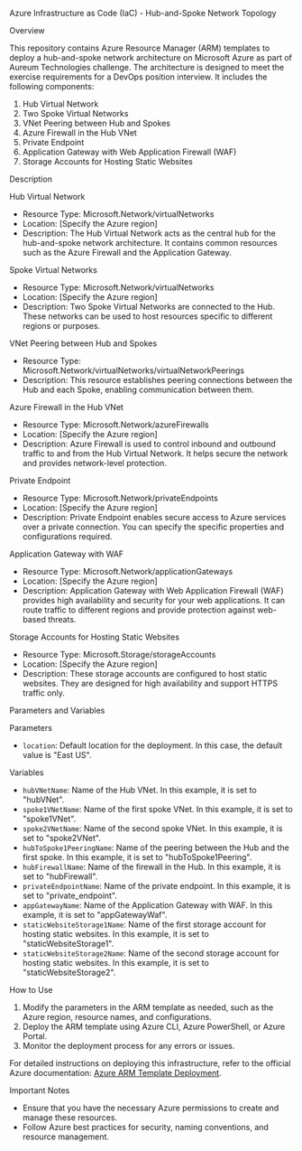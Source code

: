 Azure Infrastructure as Code (IaC) - Hub-and-Spoke Network Topology

Overview

This repository contains Azure Resource Manager (ARM) templates to deploy a hub-and-spoke network architecture on Microsoft Azure as part of Aureum Technologies challenge. The architecture is designed to meet the exercise requirements for a DevOps position interview. It includes the following components:

1. Hub Virtual Network
2. Two Spoke Virtual Networks
3. VNet Peering between Hub and Spokes
4. Azure Firewall in the Hub VNet
5. Private Endpoint
6. Application Gateway with Web Application Firewall (WAF)
7. Storage Accounts for Hosting Static Websites

Description

Hub Virtual Network

- Resource Type: Microsoft.Network/virtualNetworks
- Location: [Specify the Azure region]
- Description: The Hub Virtual Network acts as the central hub for the hub-and-spoke network architecture. It contains common resources such as the Azure Firewall and the Application Gateway.

Spoke Virtual Networks

- Resource Type: Microsoft.Network/virtualNetworks
- Location: [Specify the Azure region]
- Description: Two Spoke Virtual Networks are connected to the Hub. These networks can be used to host resources specific to different regions or purposes.

VNet Peering between Hub and Spokes

- Resource Type: Microsoft.Network/virtualNetworks/virtualNetworkPeerings
- Description: This resource establishes peering connections between the Hub and each Spoke, enabling communication between them.

Azure Firewall in the Hub VNet

- Resource Type: Microsoft.Network/azureFirewalls
- Location: [Specify the Azure region]
- Description: Azure Firewall is used to control inbound and outbound traffic to and from the Hub Virtual Network. It helps secure the network and provides network-level protection.

Private Endpoint

- Resource Type: Microsoft.Network/privateEndpoints
- Location: [Specify the Azure region]
- Description: Private Endpoint enables secure access to Azure services over a private connection. You can specify the specific properties and configurations required.

Application Gateway with WAF

- Resource Type: Microsoft.Network/applicationGateways
- Location: [Specify the Azure region]
- Description: Application Gateway with Web Application Firewall (WAF) provides high availability and security for your web applications. It can route traffic to different regions and provide protection against web-based threats.

Storage Accounts for Hosting Static Websites

- Resource Type: Microsoft.Storage/storageAccounts
- Location: [Specify the Azure region]
- Description: These storage accounts are configured to host static websites. They are designed for high availability and support HTTPS traffic only.

Parameters and Variables

Parameters

- `location`: Default location for the deployment. In this case, the default value is "East US".

Variables

- `hubVNetName`: Name of the Hub VNet. In this example, it is set to "hubVNet".
- `spoke1VNetName`: Name of the first spoke VNet. In this example, it is set to "spoke1VNet".
- `spoke2VNetName`: Name of the second spoke VNet. In this example, it is set to "spoke2VNet".
- `hubToSpoke1PeeringName`: Name of the peering between the Hub and the first spoke. In this example, it is set to "hubToSpoke1Peering".
- `hubFirewallName`: Name of the firewall in the Hub. In this example, it is set to "hubFirewall".
- `privateEndpointName`: Name of the private endpoint. In this example, it is set to "private_endpoint".
- `appGatewayName`: Name of the Application Gateway with WAF. In this example, it is set to "appGatewayWaf".
- `staticWebsiteStorage1Name`: Name of the first storage account for hosting static websites. In this example, it is set to "staticWebsiteStorage1".
- `staticWebsiteStorage2Name`: Name of the second storage account for hosting static websites. In this example, it is set to "staticWebsiteStorage2".

How to Use

1. Modify the parameters in the ARM template as needed, such as the Azure region, resource names, and configurations.
2. Deploy the ARM template using Azure CLI, Azure PowerShell, or Azure Portal.
3. Monitor the deployment process for any errors or issues.

For detailed instructions on deploying this infrastructure, refer to the official Azure documentation: [Azure ARM Template Deployment](https://docs.microsoft.com/en-us/azure/azure-resource-manager/templates/deploy-portal).

Important Notes

- Ensure that you have the necessary Azure permissions to create and manage these resources.
- Follow Azure best practices for security, naming conventions, and resource management.


